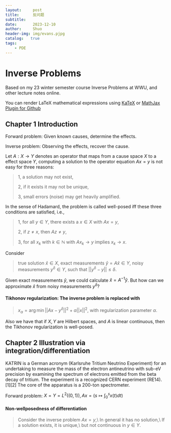 ```yaml
---
layout:     post
title:      反问题
subtitle:   
date:       2023-12-10
author:     Shuo
header-img: img/evans.pjpg
catalog:   true
tags:
    - PDE
---
```


# Inverse Problems

Based on my 23 winter semester course Inverse Problems at WWU, and other lecture notes online. 

You can render LaTeX mathematical expressions using [KaTeX](https://khan.github.io/KaTeX/) or [MathJax Plugin for Github](https://chrome.google.com/webstore/detail/mathjax-plugin-for-github/ioemnmodlmafdkllaclgeombjnmnbima?hl=en)

## Chapter 1 Introduction

Forward problem: Given known causes, determine the effects. 

Inverse problem: Observing the effects, recover the cause. 

Let $A:X\to Y$ denotes an operator that maps from a cause space $X$ to a effect space $Y$, computing a solution to the operator equation $Ax=y$ is not easy for three reasons: 

> 1, a solution may not exist,
> 
> 2, if it exists it may not be unique,
> 
> 3, small errors (noise) may get heavily amplified.

In the sense of Hadamard, the problem is called well-posed iff these three conditions are satisfied, i.e.,

> 1, for all $y\in Y$, there exists a $x\in X$ with $Ax=y$,
>
> 2, if $z\neq x$, then $Az\neq y$,
>
> 3, for all $x_k$ with $k\in\mathbb{N}$ with $Ax_k\to y$ implies $x_k\to x$.

Consider
> true solution $\hat{x}\in X$,
> exact measurements $\hat{y} = A\hat{x}\in Y$,
> noisy measurements $y^{\delta}\in Y$, such that $||y^{\delta}-y||\leq\delta$.

Given exact measurements $\hat{y}$, we could calculate $\hat{x} = A^{−1}\hat{y}$.
But how can we approximate $\hat{x}$ from noisy measurements $y^{\delta}$?

#### Tikhonov regularization: The inverse problem is replaced with 

> $x_{\alpha}=\arg\min ||Ax-y^{\delta}||^2+\alpha||x||^2$, with regularization parameter $\alpha$. 

Also we have that if $X, Y$ are Hilbert spaces, and $A$ is linear continuous, then the Tikhonov regularization is well-posed. 

## Chapter 2 Illustration via integration/differentiation

KATRIN is a German acronym (Karlsruhe Tritium Neutrino Experiment) for an undertaking to measure the mass of the electron antineutrino with sub-eV precision by examining the spectrum of electrons emitted from the beta decay of tritium. The experiment is a recognized CERN experiment (RE14).[1][2] The core of the apparatus is a 200-ton spectrometer.

Forward problem: $X=Y=L^2((0,1)), Ax=(s\mapsto \int^s_0 x(t)dt)$ 

#### Non-wellposedness of differentiation

> Consider the inverse problem $Ax=y$,\\
> In general it has no solution,\\
> If a solution exists, it is unique,\\
> but not continuous in $y\in Y$. 
